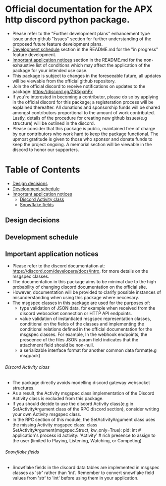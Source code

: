 # Official documentation for the APX http discord python package.
- Please refer to the "Further development plans" enhancement type issue under github "Issues" section for further understanding of the proposed future feature development plans.
- [Development schedule](#development-schedule) section in the README.md for the "in progress" feature development.
- [Important application notices](#important-application-notices) section in the README.md for the non-exhaustive list of conditions which may affect the application of the package for your intended use case.
- This package is subject to changes in the foreseeable future, all updates will be viewable from the official github repository.
- Join the official discord to receive notifications on updates to the package:
https://discord.gg/Z63gxmFx
- If you're interested in becoming a contributor, please do so by applying in the official discord for this package; a registeration process will be explained thereafter. All donations and sponsorship funds will be shared amongst contributors proportional to the amount of work contributed. Lastly, details of the procedure for creating new github issues(e.g structure) will be outlined in the discord.
- Please consider that this package is public, maintained free of charge by our contributors who work hard to keep the package functional. The upmost gratitude is given to those who sponsor and donate funds to keep the project ongoing. A memorial section will be viewable in the discord to honor our supporters.

# Table of Contents
- [Design decisions](#design-decisions)
- [Development schedule](#development-schedule)
- [Important application notices](#important-application-notices)
  - [Discord Activity class](#discord-activity-class)
  - [Snowflake fields](#snowflake-fields)

## Design decisions

## Development schedule

## Important application notices
- Please refer to the discord documentation at: https://discord.com/developers/docs/intro, for more details on the msgspec classes.
- The documentation in this package aims to be minimal due to the high probability of changing discord documentation on the official site.
- However, documentation will be provided to clarify possible instances of misunderstanding when using this package where neccesary.
- The msgspec classes in this package are used for the purposes of:
    - type validation of JSON data, for example when received from the discord websocket connection or HTTP API endpoints.
    - value validation of instantiated msgspec representation classes, conditional on the fields of the classes and
    implementing the conditional relations defined in the official documentation for the msgspec classes.
    For example,
    In the webhook endpoints, the prescence of the files JSON param field indicates that the attachment field should be non-null.
    - a serializable interface format for another common data format(e.g msgpack)

###### Discord Activity class
- The package directly avoids modelling discord gateway websocket structures. 
- As a result, the Activity msgspec class implementation of the Discord Activity class is excluded from this package.
- If you should decide to use the discord Activity class(e.g in SetActivityArgument class of the RPC discord section), consider writing your own Activity msgspec class. 
- In the RPC section of this module, the SetActivityArgument class uses the missing Activity msgspec class:
  class SetActivityArgument(msgspec.Struct, kw_only=True):
      pid: int  # application's process id
        activity: 'Activity'  # rich presence to assign to the user (limited to Playing, Listening, Watching, or Competing)

###### Snowflake fields
- Snowflake fields in the discord data tables are implemented in msgspec classes as 'str' rather than 'int'. Remember to convert snowflake field values from 'str' to 'int' before using them in your application.
  
